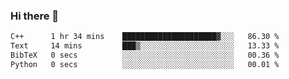 ### Hi there 👋

<!--START_SECTION:waka-->

```txt
C++      1 hr 34 mins    █████████████████████▓░░░   86.30 %
Text     14 mins         ███▒░░░░░░░░░░░░░░░░░░░░░   13.33 %
BibTeX   0 secs          ░░░░░░░░░░░░░░░░░░░░░░░░░   00.36 %
Python   0 secs          ░░░░░░░░░░░░░░░░░░░░░░░░░   00.01 %
```

<!--END_SECTION:waka-->
